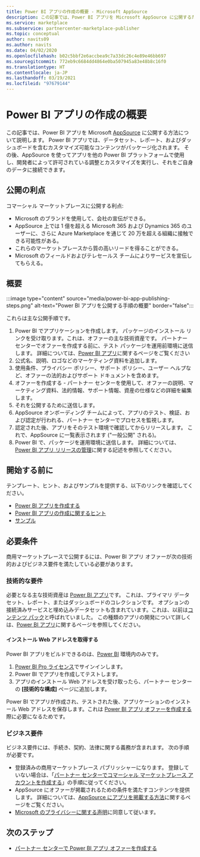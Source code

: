 ```yaml
---
title: Power BI アプリの作成の概要 - Microsoft AppSource
description: この記事では、Power BI アプリを Microsoft AppSource に公開するためのおおまかな手順について説明します。 商用マーケットプレースに公開するために Power BI アプリで満たす必要がある技術的およびビジネス要件も記載されています。
ms.service: marketplace
ms.subservice: partnercenter-marketplace-publisher
ms.topic: conceptual
author: navits09
ms.author: navits
ms.date: 04/02/2020
ms.openlocfilehash: b02c5bbf2e6accbea9c7a33dc26c4e89e46bb697
ms.sourcegitcommit: 772eb9c6684dd4864e0ba507945a83e48b8c16f0
ms.translationtype: HT
ms.contentlocale: ja-JP
ms.lasthandoff: 03/19/2021
ms.locfileid: "97679144"
---
```

# <a name="power-bi-app-creation-overview"></a>Power BI アプリの作成の概要

この記事では、Power BI アプリを Microsoft [AppSource](https://appsource.microsoft.com/) に公開する方法について説明します。 Power BI アプリでは、データセット、レポート、およびダッシュボードを含むカスタマイズ可能なコンテンツがパッケージ化されます。 その後、AppSource を使ってアプリを他の Power BI プラットフォームで使用し、開発者によって許可されている調整とカスタマイズを実行し、それをご自身のデータに接続できます。

## <a name="publishing-benefits"></a>公開の利点

コマーシャル マーケットプレースに公開する利点:

- Microsoft のブランドを使用して、会社の宣伝ができる。
- AppSource 上では 1 億を超える Microsoft 365 および Dynamics 365 のユーザーに、さらに Azure Marketplace を通じて 20 万を超える組織に接触できる可能性がある。
- これらのマーケットプレースから質の高いリードを得ることができる。
- Microsoft のフィールドおよびテレセールス チームによりサービスを宣伝してもらえる。

## <a name="overview"></a>概要

:::image type="content" source="media/power-bi-app-publishing-steps.png" alt-text="Power BI アプリを公開する手順の概要" border="false":::

これらは主な公開手順です。

1. Power BI でアプリケーションを作成します。 パッケージのインストール リンクを受け取ります。これは、オファーの主な技術資産です。 パートナー センターでオファーを作成する前に、テスト パッケージを運用前環境に送信します。 詳細については、[Power BI アプリ](/power-bi/service-template-apps-overview)に関するページをご覧ください
2. 公式名、説明、ロゴなどのマーケティング資料を追加します。
3. 使用条件、プライバシー ポリシー、サポート ポリシー、ユーザー ヘルプなど、オファーの法的およびサポート ドキュメントを含めます。
4. オファーを作成する - パートナー センターを使用して、オファーの説明、マーケティング資料、法的情報、サポート情報、資産の仕様などの詳細を編集します。
5. それを公開するために送信します。
6. AppSource オンボーディング チームによって、アプリのテスト、検証、および認定が行われる、パートナー センターでプロセスを監視します。
7. 認定された後、アプリをそのテスト環境で確認してからリリースします。 これで、AppSource に一覧表示されます ("一般公開" される)。
8. Power BI で、パッケージを運用環境に送信します。 詳細については、[Power BI アプリ リリースの管理](/power-bi/service-template-apps-create#manage-the-template-app-release)に関する記述を参照してください。

## <a name="before-you-begin"></a>開始する前に

テンプレート、ヒント、およびサンプルを提供する、以下のリンクを確認してください。

- [Power BI アプリを作成する](/power-bi/service-template-apps-create)
- [Power BI アプリの作成に関するヒント](/power-bi/service-template-apps-tips)
- [サンプル](/power-bi/service-template-apps-samples)

## <a name="requirements"></a>必要条件

商用マーケットプレースで公開するには、Power BI アプリ オファーが次の技術的およびビジネス要件を満たしている必要があります。

### <a name="technical-requirements"></a>技術的な要件

必要となる主な技術資産は [Power BI アプリ](/power-bi/connect-data/service-template-apps-overview)です。 これは、プライマリ データセット、レポート、またはダッシュボードのコレクションです。 オプションの接続済みサービスと埋め込みデータセットも含まれています。これは、以前は[コンテンツ パック](/power-bi/service-organizational-content-pack-introduction)と呼ばれていました。 この種類のアプリの開発について詳しくは、[Power BI アプリ](/power-bi/connect-data/service-template-apps-overview)に関するページを参照してください。

#### <a name="get-an-installation-web-address"></a>インストール Web アドレスを取得する

Power BI アプリをビルドできるのは、[Power BI](https://powerbi.microsoft.com/) 環境内のみです。

1. [Power BI Pro ライセンス](/power-bi/service-admin-purchasing-power-bi-pro)でサインインします。
2. Power BI でアプリを作成してテストします。
3. アプリのインストール Web アドレスを受け取ったら、パートナー センターの **[技術的な構成]** ページに追加します。

Power BI でアプリが作成され、テストされた後、アプリケーションのインストール Web アドレスを保存します。これは [Power BI アプリ オファーを作成する](create-power-bi-app-offer.md)際に必要になるためです。

### <a name="business-requirements"></a>ビジネス要件

ビジネス要件には、手続き、契約、法律に関する義務が含まれます。 次の手順が必要です。

- 登録済みの商用マーケットプレース パブリッシャーになります。 登録していない場合は、「[パートナー センターでコマーシャル マーケットプレース アカウントを作成する](create-account.md)」の手順に従ってください。
- AppSource にオファーが掲載されるための条件を満たすコンテンツを提供します。 詳細については、[AppSource にアプリを掲載する方法](https://appsource.microsoft.com/blogs/have-an-app-to-list-on-appsource-here-s-how)に関するページをご覧ください。
- [Microsoft のプライバシーに関する声明](https://privacy.microsoft.com/privacystatement)に同意して従います。

## <a name="next-step"></a>次のステップ

- [パートナー センターで Power BI アプリ オファーを作成する](create-power-bi-app-offer.md)
